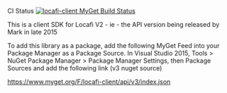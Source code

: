 CI Status
[![locafi-client MyGet Build Status](https://www.myget.org/BuildSource/Badge/locafi-client?identifier=7712b2f7-a5a5-48ed-a70b-44a0248b3309)](https://www.myget.org/BuildSource/List/locafi-client)

This is a client SDK for Locafi V2 - ie - the API version being released by Mark in late 2015

To add this library as a package, add the following MyGet Feed into your Package Manager as a Package Source.
In Visual Studio 2015, Tools > NuGet Package Manager > Package Manager Settings, then Package Sources and add the following link (v3 nuget source)

https://www.myget.org/F/locafi-client/api/v3/index.json